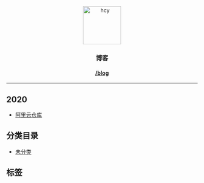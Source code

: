 <div style="text-align:center">
    <img src="//cn.gravatar.com/avatar/d9b595bcb06a4cbf1267e39e43b5c1b2?s=256&d=mm" width="100" height="100" alt="hcy">
    <h3>博客</h3>
    <h4>
        <a href="/blog" target="_blank">/blog</a>
    </h4>
</div>

---

## 2020
- <a href="/blog/archives/阿里云仓库" title="阿里云仓库" target="_blank">阿里云仓库</a>

## 分类目录
- <a href="/blog/categories/default" target="_blank">未分类</a>

## 标签
